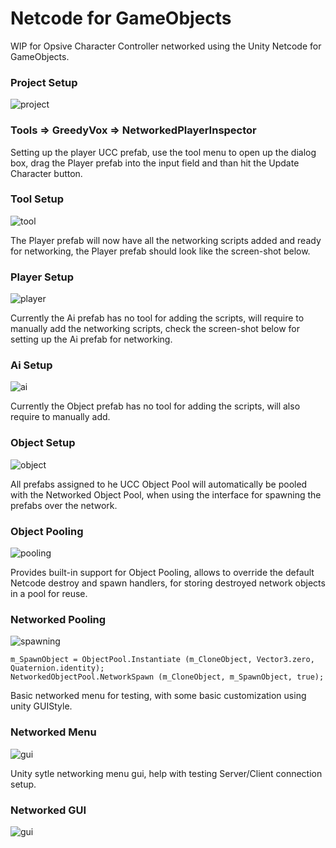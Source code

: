 # Netcode for GameObjects
WIP for Opsive Character Controller networked using the Unity Netcode for GameObjects.

<h3>Project Setup</h3><img src='https://user-images.githubusercontent.com/69744813/140709420-5cc80801-fef9-4afa-bf31-6b57fb94b470.png' alt="project"></img>

<h3>Tools => GreedyVox => NetworkedPlayerInspector</h3>
Setting up the player UCC prefab, use the tool menu to open up the dialog box, drag the Player prefab into the input field and than hit the Update Character button.

<h3>Tool Setup</h3><img src='https://user-images.githubusercontent.com/69744813/140706499-77f2d1de-05ec-468e-9f92-7c4e30696076.png' alt="tool"></img>

The Player prefab will now have all the networking scripts added and ready for networking, the Player prefab should look like the screen-shot below.

<h3>Player Setup</h3><img src='https://user-images.githubusercontent.com/69744813/133378417-48d0e5ac-444a-4a30-a4a8-dd7e955da06e.png' alt="player"></img>

Currently the Ai prefab has no tool for adding the scripts, will require to manually add the networking scripts, check the screen-shot below for setting up the Ai prefab for networking.

<h3>Ai Setup</h3><img src='https://user-images.githubusercontent.com/69744813/133378264-a83d806c-c78b-4c6c-8ae3-c29b77a34818.png' alt="ai"></img>

Currently the Object prefab has no tool for adding the scripts, will also require to manually add.

<h3>Object Setup</h3><img src='https://user-images.githubusercontent.com/69744813/133378345-393c2992-55da-49c9-b3e4-e8f401cd7143.png' alt="object"></img>

All prefabs assigned to he UCC Object Pool will automatically be pooled with the Networked Object Pool, when using the interface for spawning the prefabs over the network.

<h3>Object Pooling</h3><img src='https://user-images.githubusercontent.com/69744813/142705570-e0707d80-0df2-47bd-a097-65f56fa5947e.png' alt="pooling"></img>

Provides built-in support for Object Pooling, allows to override the default Netcode destroy and spawn handlers, for storing destroyed network objects in a pool for reuse.

<h3>Networked Pooling</h3><img src='https://user-images.githubusercontent.com/69744813/142705903-6912521e-5aaa-41d3-804f-670a5b062375.png' alt="spawning"></img>

```
m_SpawnObject = ObjectPool.Instantiate (m_CloneObject, Vector3.zero, Quaternion.identity);
NetworkedObjectPool.NetworkSpawn (m_CloneObject, m_SpawnObject, true);
```

Basic networked menu for testing, with some basic customization using unity GUIStyle.

<h3>Networked Menu</h3><img src='https://user-images.githubusercontent.com/69744813/142750865-b7422a45-492f-4666-a4c8-2f9b5b339f72.png' alt="gui"></img>

Unity sytle networking menu gui, help with testing Server/Client connection setup.

<h3>Networked GUI</h3><img src='https://user-images.githubusercontent.com/69744813/142750947-1b12a762-5455-4745-afde-ae507ad1eded.png' alt="gui"></img>
